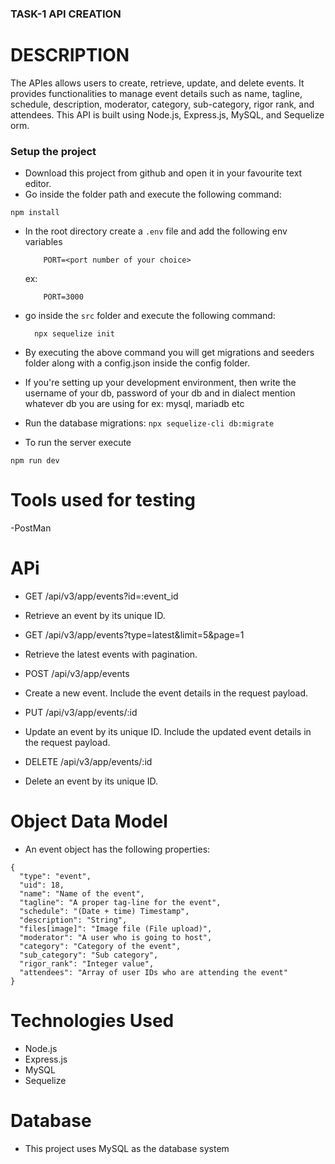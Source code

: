 ### TASK-1 API CREATION

# DESCRIPTION
The APIes allows users to create, retrieve, update, and delete events. It provides functionalities to manage event details such as name, tagline, schedule, description, moderator, category, sub-category, rigor rank, and attendees. This API is built using Node.js, Express.js, MySQL, and Sequelize orm.





### Setup the project

 - Download this project from github and open it in your favourite text editor. 
 - Go inside the folder path and execute the following command:
  ```
  npm install
  ```
 - In the root directory create a `.env` file and add the following env variables
    ```
        PORT=<port number of your choice>
    ```
    ex: 
    ```
        PORT=3000
    ```
 - go inside the `src` folder and execute the following command:
    ```
      npx sequelize init
    ```
 - By executing the above command you will get migrations and seeders folder along with a config.json inside the config folder. 
 - If you're setting up your development environment, then write the username of your db, password of your db and in dialect mention whatever db you are using for ex: mysql, mariadb etc

 - Run the database migrations: `npx sequelize-cli db:migrate`


 - To run the server execute
 ```
 npm run dev
 ```
 # Tools used for testing
 -PostMan 

 # APi
- GET /api/v3/app/events?id=:event_id

- Retrieve an event by its unique ID.

- GET /api/v3/app/events?type=latest&limit=5&page=1

- Retrieve the latest events with pagination.

- POST /api/v3/app/events

- Create a new event. Include the event details in the request payload.

- PUT /api/v3/app/events/:id

- Update an event by its unique ID. Include the updated event details in the request payload.

- DELETE /api/v3/app/events/:id

- Delete an event by its unique ID.

# Object Data Model
- An event object has the following properties:
```
{
  "type": "event",
  "uid": 18,
  "name": "Name of the event",
  "tagline": "A proper tag-line for the event",
  "schedule": "(Date + time) Timestamp",
  "description": "String",
  "files[image]": "Image file (File upload)",
  "moderator": "A user who is going to host",
  "category": "Category of the event",
  "sub_category": "Sub category",
  "rigor_rank": "Integer value",
  "attendees": "Array of user IDs who are attending the event"
}

```

# Technologies Used
- Node.js
- Express.js
- MySQL
- Sequelize

# Database
- This project uses MySQL as the database system